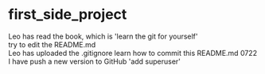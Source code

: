# first_side_project
Leo has read the book, which is 'learn the git for yourself' <br>
try to edit the README.md <br>
Leo has uploaded the .gitignore 
learn how to commit this README.md
0722 I have push a new version to GitHub 'add superuser'
